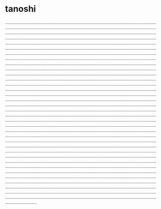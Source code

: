 # tanoshi

..............................................................................................................................................................................................................................................................................................................................................................................................................................................................................................................................................................................................................................................................................................................................................................................................................................................................................................................................................................................................................................................................................................................................................................................................................................................................................................................................................................................................................................................................................................................................................................................................................................................................................................................................................................................................................................................................................................................................................................................................................................................................................................................................................................................................................................................................................................................................................................................................................................................................................................................................................................................................................................................................................................................................................................................................................................................................................................................................................................................................................................................................................................................................................................................................................................................................................................................................................................................................................................................................................................................................................................................................................................................................................................................................................................................................................................................................................................................................................................................................................................................................................................................................................................................................................................................................................................................................................................................................................................................................................................................................................